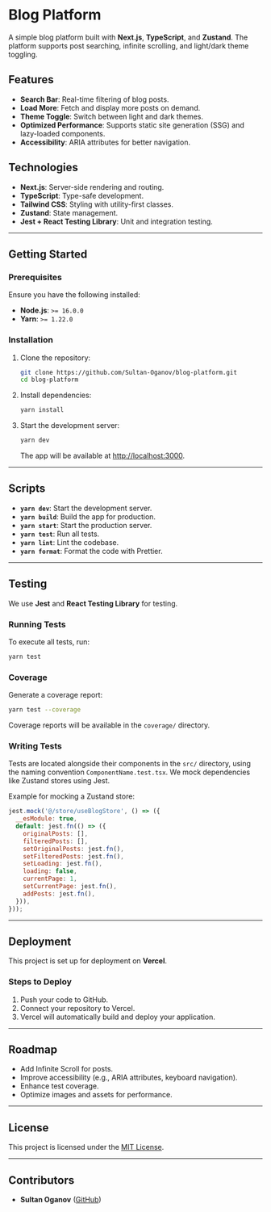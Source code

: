 
# Blog Platform

A simple blog platform built with **Next.js**, **TypeScript**, and **Zustand**. The platform supports post searching, infinite scrolling, and light/dark theme toggling.

## Features

- **Search Bar**: Real-time filtering of blog posts.
- **Load More**: Fetch and display more posts on demand.
- **Theme Toggle**: Switch between light and dark themes.
- **Optimized Performance**: Supports static site generation (SSG) and lazy-loaded components.
- **Accessibility**: ARIA attributes for better navigation.

## Technologies

- **Next.js**: Server-side rendering and routing.
- **TypeScript**: Type-safe development.
- **Tailwind CSS**: Styling with utility-first classes.
- **Zustand**: State management.
- **Jest + React Testing Library**: Unit and integration testing.

---

## Getting Started

### Prerequisites

Ensure you have the following installed:

- **Node.js**: `>= 16.0.0`
- **Yarn**: `>= 1.22.0`

### Installation

1. Clone the repository:

   ```bash
   git clone https://github.com/Sultan-Oganov/blog-platform.git
   cd blog-platform
   ```

2. Install dependencies:

   ```bash
   yarn install
   ```

3. Start the development server:

   ```bash
   yarn dev
   ```

   The app will be available at [http://localhost:3000](http://localhost:3000).

---

## Scripts

- **`yarn dev`**: Start the development server.
- **`yarn build`**: Build the app for production.
- **`yarn start`**: Start the production server.
- **`yarn test`**: Run all tests.
- **`yarn lint`**: Lint the codebase.
- **`yarn format`**: Format the code with Prettier.

---

## Testing

We use **Jest** and **React Testing Library** for testing.

### Running Tests

To execute all tests, run:

```bash
yarn test
```

### Coverage

Generate a coverage report:

```bash
yarn test --coverage
```

Coverage reports will be available in the `coverage/` directory.

### Writing Tests

Tests are located alongside their components in the `src/` directory, using the naming convention `ComponentName.test.tsx`. We mock dependencies like Zustand stores using Jest.

Example for mocking a Zustand store:

```javascript
jest.mock('@/store/useBlogStore', () => ({
  __esModule: true,
  default: jest.fn(() => ({
    originalPosts: [],
    filteredPosts: [],
    setOriginalPosts: jest.fn(),
    setFilteredPosts: jest.fn(),
    setLoading: jest.fn(),
    loading: false,
    currentPage: 1,
    setCurrentPage: jest.fn(),
    addPosts: jest.fn(),
  })),
}));
```

---

## Deployment

This project is set up for deployment on **Vercel**.

### Steps to Deploy

1. Push your code to GitHub.
2. Connect your repository to Vercel.
3. Vercel will automatically build and deploy your application.

---

## Roadmap

- Add Infinite Scroll for posts.
- Improve accessibility (e.g., ARIA attributes, keyboard navigation).
- Enhance test coverage.
- Optimize images and assets for performance.

---

## License

This project is licensed under the [MIT License](LICENSE).

---

## Contributors

- **Sultan Oganov** ([GitHub](https://github.com/Sultan-Oganov))
